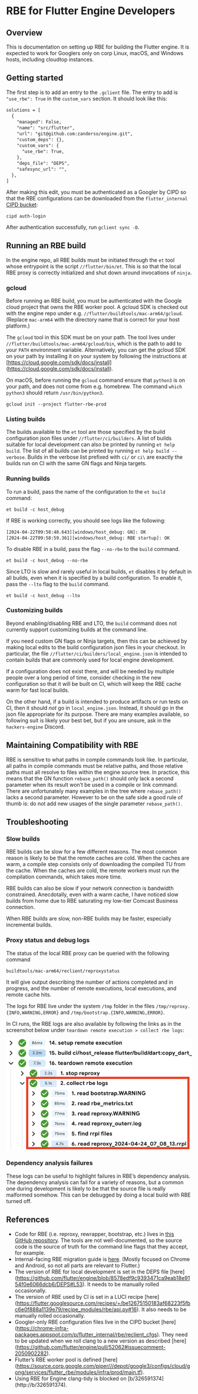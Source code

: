 # RBE for Flutter Engine Developers

## Overview

This is documentation on setting up RBE for building the Flutter engine. It is
expected to work for Googlers only on corp Linux, macOS, and Windows hosts,
including cloudtop instances.

## Getting started

The first step is to add an entry to the `.gclient` file. The entry to add is
`"use_rbe": True` in the `custom_vars` section. It should look like this:

```
solutions = [
  {
    "managed": False,
    "name": "src/flutter",
    "url": "git@github.com:zanderso/engine.git",
    "custom_deps": {},
    "custom_vars": {
      "use_rbe": True,
    },
    "deps_file": "DEPS",
    "safesync_url": "",
  },
]
```

After making this edit, you must be authenticated as a Googler by CIPD so that
the RBE configurations can be downloaded from the `flutter_internal`
[CIPD bucket](https://chrome-infra-packages.appspot.com/p/flutter_internal):

```
cipd auth-login
```

After authentication successfully, run `gclient sync -D`.

## Running an RBE build

In the engine repo, all RBE builds must be initiated through the `et` tool whose
entrypoint is the script `//flutter/bin/et`. This is so that the local RBE
proxy is correctly initialized and shut down around invocations of `ninja`.

### gcloud

Before running an RBE build, you must be authenticated with the Google cloud
project that owns the RBE worker pool. A gcloud SDK is checked out with the
engine repo under e.g. `//flutter/buildtools/mac-arm64/gcloud`.
(Replace `mac-arm64` with the directory name that is correct for your host
platform.)

The `gcloud` tool in this SDK must be on your path. The tool lives under
`//flutter/buildtools/mac-arm64/gcloud/bin`, which is the path to add to your
`PATH` environment variable. Alternatively, you can get the gcloud SDK on your
path by installing it on your system by following the instructions at
[https://cloud.google.com/sdk/docs/install]
(https://cloud.google.com/sdk/docs/install).

On macOS, before running the `gcloud` command ensure that `python3` is on your
path, and does not come from e.g. homebrew. The command `which python3` should
return `/usr/bin/python3`.

```
gcloud init --project flutter-rbe-prod
```

### Listing builds

The builds available to the `et` tool are those specified by the build
configuration json files under `//flutter/ci/builders`. A list of builds
suitable for local development can also be printed by running `et help build`.
The list of all builds can be printed by running `et help build --verbose`.
Builds in the verbose list prefixed with `ci/` or `ci\` are exactly the builds
run on CI with the same GN flags and Ninja targets.

### Running builds

To run a build, pass the name of the configuration to the `et build` command:

```
et build -c host_debug
```

If RBE is working correctly, you should see logs like the following:

```
[2024-04-22T09:58:48.643][windows/host_debug: GN]: OK
[2024-04-22T09:58:59.361][windows/host_debug: RBE startup]: OK
```

To disable RBE in a build, pass the flag `--no-rbe` to the `build` command.

```
et build -c host_debug --no-rbe
```

Since LTO is slow and rarely useful in local builds, `et` disables it by default
in all builds, even when it is specified by a build configuration. To enable
it, pass the `--lto` flag to the `build` command.

```
et build -c host_debug --lto
```

### Customizing builds

Beyond enabling/disabling RBE and LTO, the `build` command does not currently
support customizing builds at the command line.

If you need custom GN flags or Ninja targets, then this can be achieved by
making local edits to the build configuration json files in your checkout. In
particular, the file `//flutter/ci/builders/local_engine.json` is intended to
contain builds that are commonly used for local engine development.

If a configuration does not exist there, and will be needed by multiple people
over a long period of time, consider checking in the new configuration so that
it will be built on CI, which will keep the RBE cache warm for fast local
builds.

On the other hand, if a build is intended to produce artifacts or run tests on
CI, then it should _not_ go in `local_engine.json`. Instead, it should go in
the json file appropriate for its purpose. There are many examples available,
so following suit is likely your best bet, but if you are unsure, ask in the
`hackers-engine` Discord.

## Maintaining Compatibility with RBE

RBE is sensitive to what paths in compile commands look like. In particular, all
paths in compile commands must be relative paths, and those relative paths must
all resolve to files within the engine source tree. In practice, this means
that the GN function `rebase_path()` should only lack a second parameter when
its result won’t be used in a compile or link command. There are unfortunately
many examples in the tree where `rebase_path()` lacks a second parameter.
However to be on the safe side a good rule of thumb is: do not add new usages
of the single parameter `rebase_path()`.

## Troubleshooting

### Slow builds

RBE builds can be slow for a few different reasons. The most common reason is
likely to be that the remote caches are cold. When the caches are warm, a
compile step consists only of downloading the compiled TU from the cache. When
the caches are cold, the remote workers must run the compilation commands,
which takes more time.

RBE builds can also be slow if your network connection is bandwidth constrained.
Anecdotally, even with a warm cache, I have noticed slow builds from home due
to RBE saturating my low-tier Comcast Business connection.

When RBE builds are slow, non-RBE builds may be faster, especially incremental
builds.

### Proxy status and debug logs

The status of the local RBE proxy can be queried with the following command

```
buildtools/mac-arm64/reclient/reproxystatus
```

It will give output describing the number of actions completed and in progress,
and the number of remote executions, local executions, and remote cache hits.

The logs for RBE live under the system `/tmp` folder in the files `/tmp/reproxy.
{INFO,WARNING,ERROR}` and `/tmp/bootstrap.{INFO,WARNING,ERROR}`.

In CI runs, the RBE logs are also available by following the links as in the
screenshot below under `teardown remote execution > collect rbe logs`:

![LUCI logs links](luci.png "LUCI logs links")

### Dependency analysis failures

These logs can be useful to highlight failures in RBE’s dependency analysis. The
dependency analysis can fail for a variety of reasons, but a common one during
development is likely to be that the source file is really malformed somehow.
This can be debugged by doing a local build with RBE turned off.


## References

* Code for RBE (i.e. reproxy, rewrapper, bootstrap, etc.) lives in [this GitHub
  repository](https://github.com/bazelbuild/reclient). The tools are not
  well-documented, so the source code is the source of truth for the command
  line flags that they accept, for example.
* Internal-facing RBE migration guide is [here](go/reclient-migration-guide).
  (Mostly focused on Chrome and Android, so not all parts are relevant to
  Flutter.)
* The version of RBE for local development is set in the DEPS file [here]
  (https://github.com/flutter/engine/blob/8578edf9c9393471ca9eab18e9154f0e6066dcb6/DEPS#L53).
  It needs to be manually rolled occasionally.
* The version of RBE used by CI is set in a LUCI recipe [here]
  (https://flutter.googlesource.com/recipes/+/be12675150183af68223f5fbc6e0f888a1139e79/recipe_modules/rbe/api.py#16).
  It also needs to be manually rolled occasionally.
* Googler-only RBE configuration files live in the CIPD bucket [here]
  (https://chrome-infra-packages.appspot.com/p/flutter_internal/rbe/reclient_cfgs).
  They need to be updated when we roll clang to a new version as described
  [here]
  (https://github.com/flutter/engine/pull/52062#issuecomment-2050902282).
* Flutter’s RBE worker pool is defined [here]
  (https://source.corp.google.com/piper///depot/google3/configs/cloud/gong/services/flutter_rbe/modules/infra/prod/main.tf).
* Using RBE for Engine clang-tidy is blocked on [b/326591374]
  (http://b/326591374).
